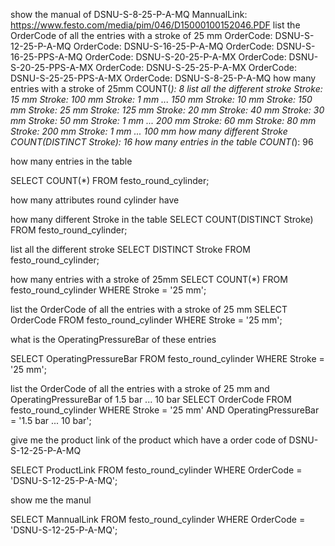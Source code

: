 show the manual of DSNU-S-8-25-P-A-MQ
MannualLink: https://www.festo.com/media/pim/046/D15000100152046.PDF
list the OrderCode of all the entries with a stroke of 25 mm
OrderCode: DSNU-S-12-25-P-A-MQ
OrderCode: DSNU-S-16-25-P-A-MQ
OrderCode: DSNU-S-16-25-PPS-A-MQ
OrderCode: DSNU-S-20-25-P-A-MX
OrderCode: DSNU-S-20-25-PPS-A-MX
OrderCode: DSNU-S-25-25-P-A-MX
OrderCode: DSNU-S-25-25-PPS-A-MX
OrderCode: DSNU-S-8-25-P-A-MQ
how many entries with a stroke of 25mm
COUNT(*): 8
list all the different stroke 
Stroke: 15 mm
Stroke: 100 mm
Stroke: 1 mm ... 150 mm
Stroke: 10 mm
Stroke: 150 mm
Stroke: 25 mm
Stroke: 125 mm
Stroke: 20 mm
Stroke: 40 mm
Stroke: 30 mm
Stroke: 50 mm
Stroke: 1 mm ... 200 mm
Stroke: 60 mm
Stroke: 80 mm
Stroke: 200 mm
Stroke: 1 mm ... 100 mm
how many different Stroke 
COUNT(DISTINCT Stroke): 16
how many entries in the table
COUNT(*): 96


how many entries in the table

SELECT COUNT(*) FROM festo_round_cylinder;

how many attributes round cylinder have



how many different Stroke in the table
SELECT COUNT(DISTINCT Stroke) FROM festo_round_cylinder;


list all the different stroke 
SELECT DISTINCT Stroke FROM festo_round_cylinder;


how many entries with a stroke of 25mm
SELECT COUNT(*) FROM festo_round_cylinder WHERE Stroke = '25 mm';




list the OrderCode of all the entries with a stroke of 25 mm
SELECT OrderCode FROM festo_round_cylinder WHERE Stroke = '25 mm';


what is the OperatingPressureBar of these entries

SELECT OperatingPressureBar FROM festo_round_cylinder WHERE Stroke = '25 mm';


list the OrderCode of all the entries with a stroke of 25 mm and OperatingPressureBar of  1.5 bar ... 10 bar
SELECT OrderCode FROM festo_round_cylinder WHERE Stroke = '25 mm' AND OperatingPressureBar = '1.5 bar ... 10 bar';


give me the product link of the product which have a order code of  DSNU-S-12-25-P-A-MQ

SELECT ProductLink FROM festo_round_cylinder WHERE OrderCode = 'DSNU-S-12-25-P-A-MQ';



show me the manul

SELECT MannualLink FROM festo_round_cylinder WHERE OrderCode = 'DSNU-S-12-25-P-A-MQ';
